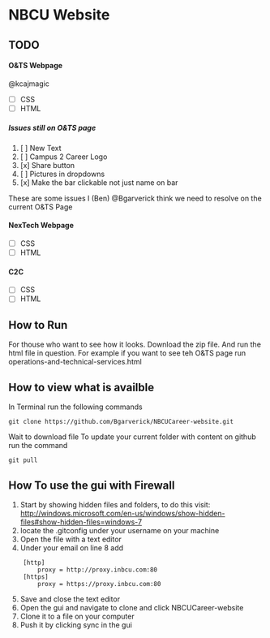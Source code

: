 # NBCU Website
## TODO
#### O&TS Webpage
@kcajmagic
- [ ] CSS
- [ ] HTML

##### Issues still on O&TS page
1.  [ ] New Text
2.  [ ] Campus 2 Career Logo 
3.  [x] Share button
4.  [ ] Pictures in dropdowns 
5.  [x] Make the bar clickable not just name on bar

These are some issues I (Ben) @Bgarverick think we need to resolve on the current O&TS Page

#### NexTech Webpage

- [ ] CSS
- [ ] HTML

#### C2C
- [ ] CSS
- [ ] HTML

## How to Run
For thouse who want to see how it looks. Download the zip file. And run the html file in question. For example if you want to see teh O&TS page run operations-and-technical-services.html

## How to view what is availble
In Terminal run the following commands
```
git clone https://github.com/Bgarverick/NBCUCareer-website.git
```
Wait to download file
To update your current folder with content on github run the command
```terminal
git pull
```

## How To use the gui with Firewall
1. Start by showing hidden files and folders, to do this visit: http://windows.microsoft.com/en-us/windows/show-hidden-files#show-hidden-files=windows-7
2. locate the .gitconfig under your username on your machine
3. Open the file with a text editor 
4. Under your email on line 8 add 
```
	[http] 
		proxy = http://proxy.inbcu.com:80 
	[https]
		proxy = https://proxy.inbcu.com:80
```
5. Save and close the text editor
6. Open the gui and navigate to clone and click NBCUCareer-website
7. Clone it to a file on your computer
8. Push it by clicking sync in the gui



								
